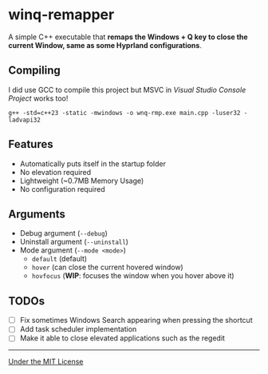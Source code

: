 # winq-remapper
A simple C++ executable that **remaps the Windows + Q key to close the current Window, same as some Hyprland configurations**.

## Compiling
I did use GCC to compile this project but MSVC in *Visual Studio Console Project* works too!
```
g++ -std=c++23 -static -mwindows -o wnq-rmp.exe main.cpp -luser32 -ladvapi32
```

## Features
- Automatically puts itself in the startup folder
- No elevation required
- Lightweight (~0.7MB Memory Usage)
- No configuration required

## Arguments
- Debug argument (`--debug`)
- Uninstall argument (`--uninstall`)
- Mode argument (`--mode <mode>`)
  - `default` (default)
  - `hover` (can close the current hovered window)
  - `hovfocus` (**WIP**: focuses the window when you hover above it)

## TODOs
- [ ] Fix sometimes Windows Search appearing when pressing the shortcut
- [ ] Add task scheduler implementation
- [ ] Make it able to close elevated applications such as the regedit

<hr>

[Under the MIT License](LICENSE)